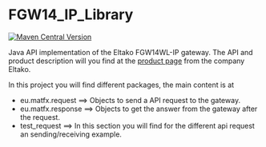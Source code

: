 # FGW14_IP_Library
[![Maven Central Version](https://img.shields.io/maven-central/v/eu.matfx/fgw14ip?style=plastic&color=00b300)](https://central.sonatype.com/search?q=eu.matfx.fgw14ip&smo=true)


Java API implementation of the Eltako FGW14WL-IP gateway.
The API and product description will you find at the [product page](https://www.eltako.com/de/catalog/products/895/fgw14wl-ip/) from the company Eltako.

In this project you will find different packages, the main content is at

- eu.matfx.request ==> Objects to send a API request to the gateway.
- eu.matfx.response ==> Objects to get the answer from the gateway after the request.
- test_request ==> In this section you will find for the different api request an sending/receiving example.


